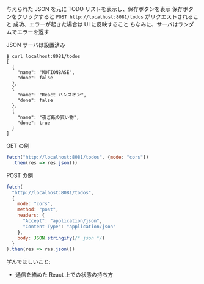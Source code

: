与えられた JSON を元に TODO リストを表示し、保存ボタンを表示
保存ボタンをクリックすると `POST http://localhost:8081/todos` がリクエストされること
成功、エラーが起きた場合は UI に反映すること
ちなみに、サーバはランダムでエラーを返す

JSON サーバは設置済み

```shell
$ curl localhost:8081/todos
[
  {
    "name": "MOTIONBASE",
    "done": false
  },
  {
    "name": "React ハンズオン",
    "done": false
  },
  {
    "name": "夜ご飯の買い物",
    "done": true
  }
]
```

GET の例

```js
fetch("http://localhost:8081/todos", {mode: "cors"})
  .then(res => res.json())
```

POST の例

```js
fetch(
  "http://localhost:8081/todos",
  {
    mode: "cors", 
    method: "post", 
    headers: { 
      "Accept": "application/json", 
      "Content-Type": "application/json"
    }, 
    body: JSON.stringify(/* json */)
  }
).then(res => res.json())
```


学んでほしいこと: 

  - 通信を絡めた React 上での状態の持ち方